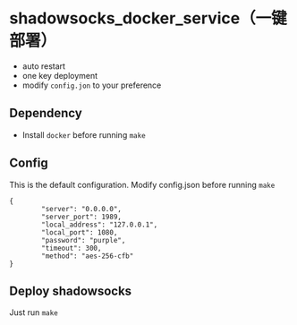 # shadowsocks_docker_service（一键部署）
- auto restart
- one key deployment
- modify `config.jon` to your preference

## Dependency
- Install `docker` before running `make`

## Config
This is the default configuration. Modify config.json before running `make`
```
{
        "server": "0.0.0.0",
        "server_port": 1989,
        "local_address": "127.0.0.1",
        "local_port": 1080,
        "password": "purple",
        "timeout": 300,
        "method": "aes-256-cfb"
}
```

## Deploy shadowsocks
Just run `make`
